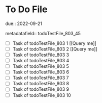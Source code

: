 # To Do File

due:: 2022-09-21

metadatafield:: todoTestFile_803_45

- [ ] Task of todoTestFile_803 1 [[Query me]]
- [ ] Task of todoTestFile_803 2 [[Query me]]
- [ ] Task of todoTestFile_803 3
- [ ] Task of todoTestFile_803 4
- [ ] Task of todoTestFile_803 5
- [ ] Task of todoTestFile_803 6
- [ ] Task of todoTestFile_803 7
- [ ] Task of todoTestFile_803 8
- [ ] Task of todoTestFile_803 9
- [ ] Task of todoTestFile_803 10